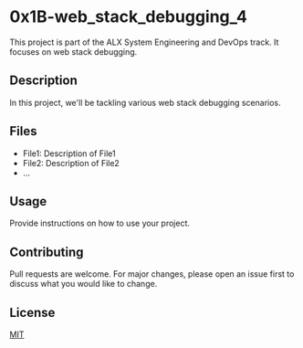 # 0x1B-web_stack_debugging_4

This project is part of the ALX System Engineering and DevOps track. It focuses on web stack debugging.

## Description

In this project, we'll be tackling various web stack debugging scenarios.

## Files

- File1: Description of File1
- File2: Description of File2
- ...

## Usage

Provide instructions on how to use your project.

## Contributing

Pull requests are welcome. For major changes, please open an issue first to discuss what you would like to change.

## License

[MIT](https://choosealicense.com/licenses/mit/)